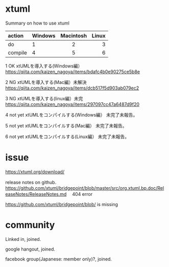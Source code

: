 # xtuml
Summary on how to use xtuml


|action| Windows | Macintosh | Linux |
|:---|:---|:---:|---:|
|do|1 |2 |3 |
|compile|4 |5 |6 |

1 OK
xtUMLを導入する(Windows編）
https://qiita.com/kaizen_nagoya/items/bdafc4b0e90275ce5b8e

2 NG
xtUMLを導入する(Mac編）未解決
https://qiita.com/kaizen_nagoya/items/dcb517f5d903ab079ec2

3 NG
xtUMLを導入する(linux編）未完
https://qiita.com/kaizen_nagoya/items/297097cc47a6487d9f20

4 not yet
xtUMLをコンパイルする(Windows編）
未完了未報告。

5 not yet
xtUMLをコンパイルする(Mac編）
未完了未報告。

6 not yet
xtUMLをコンパイルする(Linux編）
未完了未報告。



# issue

https://xtuml.org/download/

release notes on github.　
https://github.com/xtuml/bridgepoint/blob/master/src/org.xtuml.bp.doc/ReleaseNotes/ReleaseNotes.md
　404 error

https://github.com/xtuml/bridgepoint/blob/ is missing

# community

Linked in, joined.

google hangout, joined.

facebook group(Japanese: member only)?, joined.

